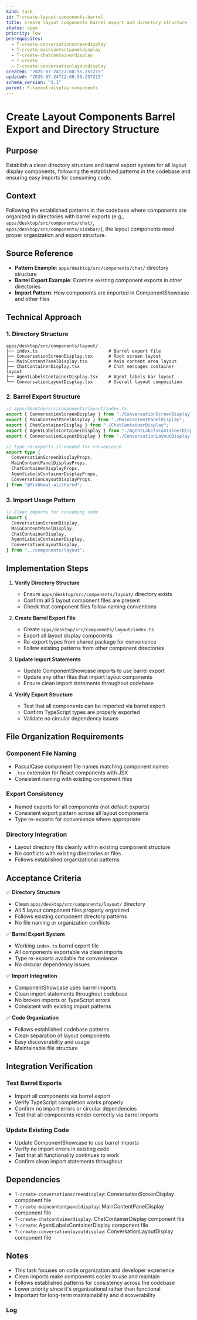 ```yaml
---
kind: task
id: T-create-layout-components-barrel
title: Create layout components barrel export and directory structure
status: open
priority: low
prerequisites:
  - T-create-conversationscreendisplay
  - T-create-maincontentpaneldisplay
  - T-create-chatcontainerdisplay
  - T-create
  - T-create-conversationlayoutdisplay
created: "2025-07-24T22:08:55.257215"
updated: "2025-07-24T22:08:55.257215"
schema_version: "1.1"
parent: F-layout-display-components
---
```


# Create Layout Components Barrel Export and Directory Structure

## Purpose

Establish a clean directory structure and barrel export system for all layout display components, following the established patterns in the codebase and ensuring easy imports for consuming code.

## Context

Following the established patterns in the codebase where components are organized in directories with barrel exports (e.g., `apps/desktop/src/components/chat/`, `apps/desktop/src/components/sidebar/`), the layout components need proper organization and export structure.

## Source Reference

- **Pattern Example**: `apps/desktop/src/components/chat/` directory structure
- **Barrel Export Example**: Examine existing component exports in other directories
- **Import Pattern**: How components are imported in ComponentShowcase and other files

## Technical Approach

### 1. Directory Structure

```
apps/desktop/src/components/layout/
├── index.ts                           # Barrel export file
├── ConversationScreenDisplay.tsx      # Root screen layout
├── MainContentPanelDisplay.tsx        # Main content area layout
├── ChatContainerDisplay.tsx           # Chat messages container layout
├── AgentLabelsContainerDisplay.tsx    # Agent labels bar layout
└── ConversationLayoutDisplay.tsx      # Overall layout composition
```

### 2. Barrel Export Structure

```typescript
// apps/desktop/src/components/layout/index.ts
export { ConversationScreenDisplay } from "./ConversationScreenDisplay";
export { MainContentPanelDisplay } from "./MainContentPanelDisplay";
export { ChatContainerDisplay } from "./ChatContainerDisplay";
export { AgentLabelsContainerDisplay } from "./AgentLabelsContainerDisplay";
export { ConversationLayoutDisplay } from "./ConversationLayoutDisplay";

// Type re-exports if needed for convenience
export type {
  ConversationScreenDisplayProps,
  MainContentPanelDisplayProps,
  ChatContainerDisplayProps,
  AgentLabelsContainerDisplayProps,
  ConversationLayoutDisplayProps,
} from "@fishbowl-ai/shared";
```

### 3. Import Usage Pattern

```typescript
// Clean imports for consuming code
import {
  ConversationScreenDisplay,
  MainContentPanelDisplay,
  ChatContainerDisplay,
  AgentLabelsContainerDisplay,
  ConversationLayoutDisplay,
} from "../components/layout";
```

## Implementation Steps

1. **Verify Directory Structure**
   - Ensure `apps/desktop/src/components/layout/` directory exists
   - Confirm all 5 layout component files are present
   - Check that component files follow naming conventions

2. **Create Barrel Export File**
   - Create `apps/desktop/src/components/layout/index.ts`
   - Export all layout display components
   - Re-export types from shared package for convenience
   - Follow existing patterns from other component directories

3. **Update Import Statements**
   - Update ComponentShowcase imports to use barrel export
   - Update any other files that import layout components
   - Ensure clean import statements throughout codebase

4. **Verify Export Structure**
   - Test that all components can be imported via barrel export
   - Confirm TypeScript types are properly exported
   - Validate no circular dependency issues

## File Organization Requirements

### Component File Naming

- PascalCase component file names matching component names
- `.tsx` extension for React components with JSX
- Consistent naming with existing component files

### Export Consistency

- Named exports for all components (not default exports)
- Consistent export pattern across all layout components
- Type re-exports for convenience where appropriate

### Directory Integration

- Layout directory fits cleanly within existing component structure
- No conflicts with existing directories or files
- Follows established organizational patterns

## Acceptance Criteria

✅ **Directory Structure**

- Clean `apps/desktop/src/components/layout/` directory
- All 5 layout component files properly organized
- Follows existing component directory patterns
- No file naming or organization conflicts

✅ **Barrel Export System**

- Working `index.ts` barrel export file
- All components exportable via clean imports
- Type re-exports available for convenience
- No circular dependency issues

✅ **Import Integration**

- ComponentShowcase uses barrel imports
- Clean import statements throughout codebase
- No broken imports or TypeScript errors
- Consistent with existing import patterns

✅ **Code Organization**

- Follows established codebase patterns
- Clean separation of layout components
- Easy discoverability and usage
- Maintainable file structure

## Integration Verification

### Test Barrel Exports

- Import all components via barrel export
- Verify TypeScript completion works properly
- Confirm no import errors or circular dependencies
- Test that all components render correctly via barrel imports

### Update Existing Code

- Update ComponentShowcase to use barrel imports
- Verify no import errors in existing code
- Test that all functionality continues to work
- Confirm clean import statements throughout

## Dependencies

- `T-create-conversationscreendisplay`: ConversationScreenDisplay component file
- `T-create-maincontentpaneldisplay`: MainContentPanelDisplay component file
- `T-create-chatcontainerdisplay`: ChatContainerDisplay component file
- `T-create`: AgentLabelsContainerDisplay component file
- `T-create-conversationlayoutdisplay`: ConversationLayoutDisplay component file

## Notes

- This task focuses on code organization and developer experience
- Clean imports make components easier to use and maintain
- Follows established patterns for consistency across the codebase
- Lower priority since it's organizational rather than functional
- Important for long-term maintainability and discoverability

### Log
